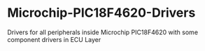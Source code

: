 # Microchip-PIC18F4620-Drivers
Drivers for all peripherals inside Microchip PIC18F4620 with some component drivers in ECU Layer
